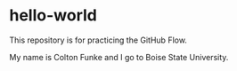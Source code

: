 # hello-world
This repository is for practicing the GitHub Flow.

My name is Colton Funke and I go to Boise State University.
